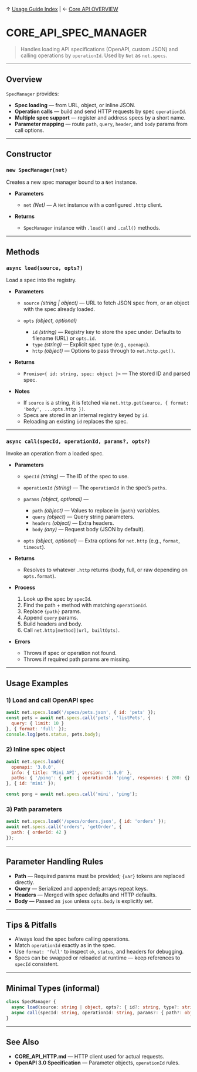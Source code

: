 ↑ [Usage Guide Index](../TOC.md) | ← [Core API OVERVIEW](OVERVIEW.md)

# CORE\_API\_SPEC\_MANAGER

> Handles loading API specifications (OpenAPI, custom JSON) and calling operations by `operationId`. Used by `Net` as `net.specs`.

---

## Overview

`SpecManager` provides:

* **Spec loading** — from URL, object, or inline JSON.
* **Operation calls** — build and send HTTP requests by spec `operationId`.
* **Multiple spec support** — register and address specs by a short name.
* **Parameter mapping** — route `path`, `query`, `header`, and `body` params from call options.

---

## Constructor

### `new SpecManager(net)`

Creates a new spec manager bound to a `Net` instance.

* **Parameters**

  * `net` *(Net)* — A `Net` instance with a configured `.http` client.

* **Returns**

  * `SpecManager` instance with `.load()` and `.call()` methods.

---

## Methods

### `async load(source, opts?)`

Load a spec into the registry.

* **Parameters**

  * `source` *(string | object)* — URL to fetch JSON spec from, or an object with the spec already loaded.
  * `opts` *(object, optional)*

    * `id` *(string)* — Registry key to store the spec under. Defaults to filename (URL) or `opts.id`.
    * `type` *(string)* — Explicit spec type (e.g., `openapi`).
    * `http` *(object)* — Options to pass through to `net.http.get()`.

* **Returns**

  * `Promise<{ id: string, spec: object }>` — The stored ID and parsed spec.

* **Notes**

  * If `source` is a string, it is fetched via `net.http.get(source, { format: 'body', ...opts.http })`.
  * Specs are stored in an internal registry keyed by `id`.
  * Reloading an existing `id` replaces the spec.

---

### `async call(specId, operationId, params?, opts?)`

Invoke an operation from a loaded spec.

* **Parameters**

  * `specId` *(string)* — The ID of the spec to use.
  * `operationId` *(string)* — The `operationId` in the spec’s `paths`.
  * `params` *(object, optional)* —

    * `path` *(object)* — Values to replace in `{path}` variables.
    * `query` *(object)* — Query string parameters.
    * `headers` *(object)* — Extra headers.
    * `body` *(any)* — Request body (JSON by default).
  * `opts` *(object, optional)* — Extra options for `net.http` (e.g., `format`, `timeout`).

* **Returns**

  * Resolves to whatever `.http` returns (body, full, or raw depending on `opts.format`).

* **Process**

  1. Look up the spec by `specId`.
  2. Find the path + method with matching `operationId`.
  3. Replace `{path}` params.
  4. Append `query` params.
  5. Build headers and body.
  6. Call `net.http[method](url, builtOpts)`.

* **Errors**

  * Throws if spec or operation not found.
  * Throws if required path params are missing.

---

## Usage Examples

### 1) Load and call OpenAPI spec

```js
await net.specs.load('/specs/pets.json', { id: 'pets' });
const pets = await net.specs.call('pets', 'listPets', {
  query: { limit: 10 }
}, { format: 'full' });
console.log(pets.status, pets.body);
```

### 2) Inline spec object

```js
await net.specs.load({
  openapi: '3.0.0',
  info: { title: 'Mini API', version: '1.0.0' },
  paths: { '/ping': { get: { operationId: 'ping', responses: { 200: {} } } } }
}, { id: 'mini' });

const pong = await net.specs.call('mini', 'ping');
```

### 3) Path parameters

```js
await net.specs.load('/specs/orders.json', { id: 'orders' });
await net.specs.call('orders', 'getOrder', {
  path: { orderId: 42 }
});
```

---

## Parameter Handling Rules

* **Path** — Required params must be provided; `{var}` tokens are replaced directly.
* **Query** — Serialized and appended; arrays repeat keys.
* **Headers** — Merged with spec defaults and HTTP defaults.
* **Body** — Passed as `json` unless `opts.body` is explicitly set.

---

## Tips & Pitfalls

* Always load the spec before calling operations.
* Match `operationId` exactly as in the spec.
* Use `format: 'full'` to inspect `ok`, `status`, and headers for debugging.
* Specs can be swapped or reloaded at runtime — keep references to `specId` consistent.

---

## Minimal Types (informal)

```ts
class SpecManager {
  async load(source: string | object, opts?: { id?: string, type?: string, http?: object }): Promise<{ id: string, spec: object }>;
  async call(specId: string, operationId: string, params?: { path?: object, query?: object, headers?: object, body?: any }, opts?: object): Promise<any>;
}
```

---

## See Also

* **CORE\_API\_HTTP.md** — HTTP client used for actual requests.
* **OpenAPI 3.0 Specification** — Parameter objects, `operationId` rules.
